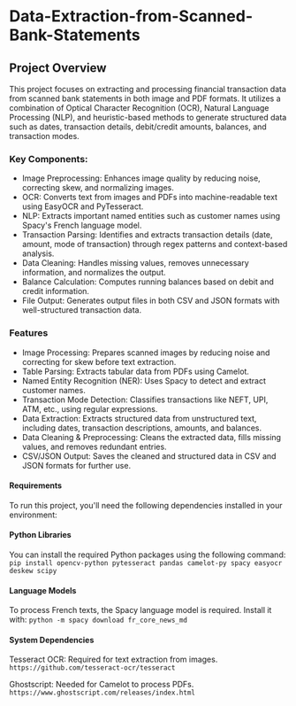 # Data-Extraction-from-Scanned-Bank-Statements

## Project Overview
This project focuses on extracting and processing financial transaction data from scanned bank statements in both image and PDF formats. It utilizes a combination of Optical Character Recognition (OCR), Natural Language Processing (NLP), and heuristic-based methods to generate structured data such as dates, transaction details, debit/credit amounts, balances, and transaction modes.

### Key Components:
* Image Preprocessing: Enhances image quality by reducing noise, correcting skew, and normalizing images.
* OCR: Converts text from images and PDFs into machine-readable text using EasyOCR and PyTesseract.
* NLP: Extracts important named entities such as customer names using Spacy's French language model.
* Transaction Parsing: Identifies and extracts transaction details (date, amount, mode of transaction) through regex patterns and context-based analysis.
* Data Cleaning: Handles missing values, removes unnecessary information, and normalizes the output.
* Balance Calculation: Computes running balances based on debit and credit information.
* File Output: Generates output files in both CSV and JSON formats with well-structured transaction data.

### Features
* Image Processing: Prepares scanned images by reducing noise and correcting for skew before text extraction.
* Table Parsing: Extracts tabular data from PDFs using Camelot.
* Named Entity Recognition (NER): Uses Spacy to detect and extract customer names.
* Transaction Mode Detection: Classifies transactions like NEFT, UPI, ATM, etc., using regular expressions.
* Data Extraction: Extracts structured data from unstructured text, including dates, transaction descriptions, amounts, and balances.
* Data Cleaning & Preprocessing: Cleans the extracted data, fills missing values, and removes redundant entries.
* CSV/JSON Output: Saves the cleaned and structured data in CSV and JSON formats for further use.

#### Requirements
To run this project, you'll need the following dependencies installed in your environment:

#### Python Libraries
You can install the required Python packages using the following command:
```pip install opencv-python pytesseract pandas camelot-py spacy easyocr deskew scipy```

#### Language Models
To process French texts, the Spacy language model is required. Install it with:
```python -m spacy download fr_core_news_md```

#### System Dependencies
Tesseract OCR: Required for text extraction from images.
```https://github.com/tesseract-ocr/tesseract```

Ghostscript: Needed for Camelot to process PDFs.
```https://www.ghostscript.com/releases/index.html```
